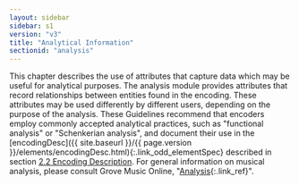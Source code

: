 ```yaml
---
layout: sidebar
sidebar: s1
version: "v3"
title: "Analytical Information"
sectionid: "analysis"
---
```




This chapter describes the use of attributes that capture data which may be useful
for
analytical purposes. The analysis module provides attributes that record relationships
between
entities found in the encoding. These attributes may be used differently by different
users,
depending on the purpose of the analysis. These Guidelines recommend that encoders
employ
commonly accepted analytical practices, such as "functional analysis" or "Schenkerian
analysis",
and document their use in the [encodingDesc]({{ site.baseurl }}/{{ page.version }}/elements/encodingDesc.html){:.link_odd_elementSpec} described in section <a class="link_ptr" title="Encoding Description" href="{{ site.baseurl }}/{{ page.version }}/guidelines/header.html#headerEncodingDescription">2.2 Encoding Description</a>. For general information on musical analysis, please
consult Grove Music Online, "[Analysis](http://www.oxfordmusiconline.com/subscriber/article/grove/music/41862pg1#S41862.1){:.link_ref}".





